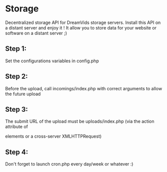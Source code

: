 Storage
=======

Decentralized storage API for DreamVids storage servers.
Install this API on a distant server and enjoy it ! It allow you to store data for your website or software on a distant server ;)

Step 1:
-------

Set the configurations variables in config.php


Step 2:
-------

Before the upload, call incomings/index.php with correct arguments to allow the future upload


Step 3:
-------

The submit URL of the upload must be uploads/index.php (via the action attribute of <form> elements or a cross-server XMLHTTPRequest)


Step 4:
-------

Don't forget to launch cron.php every day/week or whatever :)